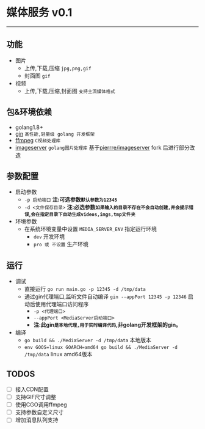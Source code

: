 # 媒体服务 v0.1
---
## 功能
- 图片
  - 上传,下载,压缩 `jpg,png,gif`
  - 封面图 `gif`
- 视频
  - 上传,下载,压缩,封面图 `支持主流媒体格式`
  
## 包&环境依赖
- golang1.8+
- [gin](https://github.com/gin-gonic/gin) `高性能,轻量级 golang 开发框架`
- [ffmpeg](https://ffmpeg.org/) `C视频处理库`
- [imageserver](https://github.com/GxlZ/imageserver) `golang图片处理库` 基于[pierrre/imageserver](https://github.com/pierrre/imageserver) fork 后进行部分改造

## 参数配置
- 启动参数
  - `-p 启动端口` **注:可选参数`默认参数为12345`**
  - `-d <文件保存目录>` **注:必选参数`如果输入的目录不存在不会自动创建,并会提示错误`,`会在指定目录下自动生成videos,imgs,tmp文件夹`**
- 环境参数
  - 在系统环境变量中设置 `MEDIA_SERVER_ENV` 指定运行环境 
    - `dev` 开发环境
    - `pro 或 不设置` 生产环境   

## 运行
- 调试
  - 直接运行 `go run main.go -p 12345 -d /tmp/data`
  - 通过gin代理端口,监听文件自动编译 `gin --appPort 12345 -p 12346` 启动后使用代理端口访问程序 
    - `-p <代理端口>`
    - `--appPort <MediaServer启动端口>`
    - **注:此gin`是本地代理,用于实时编译代码`,非golang开发框架的gin。**
- 编译
  - `go build && ./MediaServer -d /tmp/data` 本地版本
  - `env GOOS=linux GOARCH=amd64 go build && ./MediaServer -d /tmp/data` linux amd64版本

## TODOS
- [ ] 接入CDN配置
- [ ] 支持GIF尺寸调整
- [ ] 使用CGO调用ffmpeg
- [ ] 支持参数自定义尺寸
- [ ] 增加消息队列支持
